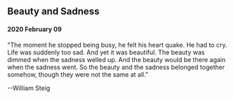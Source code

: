 ## Beauty and Sadness

#### 2020 February 09

"The moment he stopped being busy, he felt his heart quake. He had to cry. Life was suddenly too sad. And yet it was beautiful. The beauty was dimmed when the sadness welled up. And the beauty would be there again when the sadness went. So the beauty and the sadness belonged together somehow, though they were not the same at all."  

--William Steig

